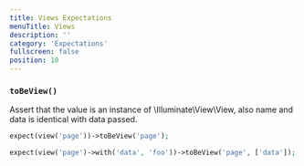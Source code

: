 ```yaml
---
title: Views Expectations
menuTitle: Views
description: ''
category: 'Expectations'
fullscreen: false
position: 10
---
```


### `toBeView()`

Assert that the value is an instance of \Illuminate\View\View, also name and data is identical with data passed.

```php
expect(view('page'))->toBeView('page');
 ```

```php
expect(view('page')->with('data', 'foo'))->toBeView('page', ['data']);
 ```



